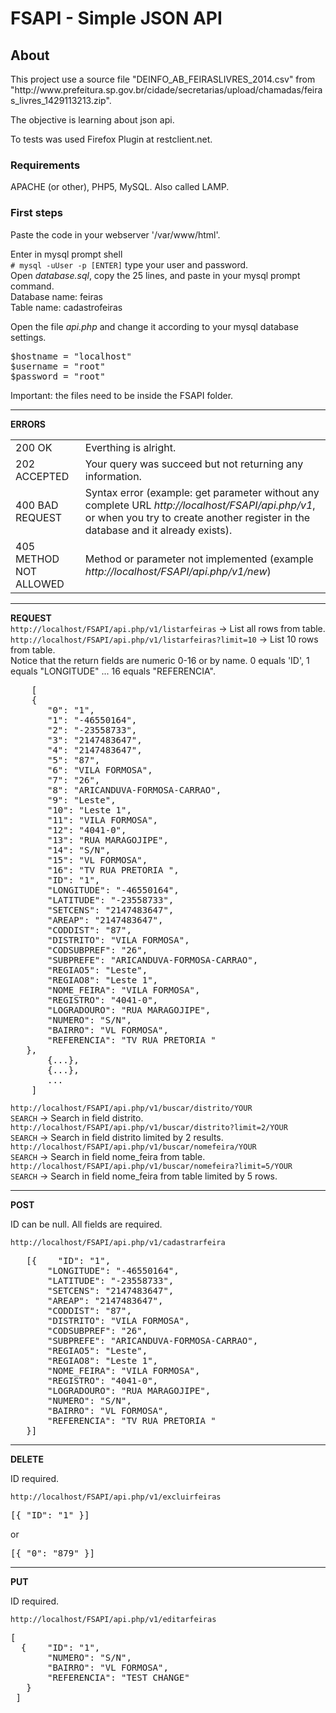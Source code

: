 # FSAPI - Simple JSON API
<h2>About</h2>
<p>This project use a source file "DEINFO_AB_FEIRASLIVRES_2014.csv" from "http://www.prefeitura.sp.gov.br/cidade/secretarias/upload/chamadas/feiras_livres_1429113213.zip".</p>
<p>The objective is learning about json api.</p>
<p>To tests was used Firefox Plugin at restclient.net.</p>

<h3>Requirements</h3>
<p>APACHE (or other), PHP5, MySQL. Also called LAMP.</p>

<h3>First steps</h3>
<p>Paste the code in your webserver '/var/www/html'.</p>

<p>Enter in mysql prompt shell<br />
<code># mysql -uUser -p [ENTER]</code> type your user and password.<br />
Open <i>database.sql</i>, copy the 25 lines, and paste in your mysql prompt command.<br />
Database name: feiras<br />
Table name: cadastrofeiras</p>

Open the file <i>api.php</i> and change it according to your mysql database settings.
<pre>$hostname = "localhost"
$username = "root"
$password = "root"</pre>

<p>Important: the files need to be inside the FSAPI folder.</p>

<hr />
<b>ERRORS</b><br />
<table>
<tr>
  <td>200 OK</td>
  <td>Everthing is alright.</td>
</tr>
<tr>
  <td>202 ACCEPTED</td>
  <td>Your query was succeed but not returning any information.</td>
<tr>
</tr>
  <td>400 BAD REQUEST</td>
  <td>Syntax error (example: get parameter without any complete URL <i>http://localhost/FSAPI/api.php/v1</i>, or when you try to create another register in the database and it already exists).</td>
</tr>
<tr>  
  <td>405 METHOD NOT ALLOWED</td>
  <td>Method or parameter not implemented (example <i>http://localhost/FSAPI/api.php/v1/new</i>)</td>
  </tr>
</table>

<hr />
<b>REQUEST</b><br />
<code>http://localhost/FSAPI/api.php/v1/listarfeiras</code> -> List all rows from table.<br />
<code>http://localhost/FSAPI/api.php/v1/listarfeiras?limit=10</code> -> List 10 rows from table.<br />
Notice that the return fields are numeric 0-16 or by name. 0 equals 'ID', 1 equals "LONGITUDE" ... 16 equals "REFERENCIA".
<pre>
    [
    {
       "0": "1",
       "1": "-46550164",
       "2": "-23558733",
       "3": "2147483647",
       "4": "2147483647",
       "5": "87",
       "6": "VILA FORMOSA",
       "7": "26",
       "8": "ARICANDUVA-FORMOSA-CARRAO",
       "9": "Leste",
       "10": "Leste 1",
       "11": "VILA FORMOSA",
       "12": "4041-0",
       "13": "RUA MARAGOJIPE",
       "14": "S/N",
       "15": "VL FORMOSA",
       "16": "TV RUA PRETORIA ",
       "ID": "1",
       "LONGITUDE": "-46550164",
       "LATITUDE": "-23558733",
       "SETCENS": "2147483647",
       "AREAP": "2147483647",
       "CODDIST": "87",
       "DISTRITO": "VILA FORMOSA",
       "CODSUBPREF": "26",
       "SUBPREFE": "ARICANDUVA-FORMOSA-CARRAO",
       "REGIAO5": "Leste",
       "REGIAO8": "Leste 1",
       "NOME_FEIRA": "VILA FORMOSA",
       "REGISTRO": "4041-0",
       "LOGRADOURO": "RUA MARAGOJIPE",
       "NUMERO": "S/N",
       "BAIRRO": "VL FORMOSA",
       "REFERENCIA": "TV RUA PRETORIA "
   },
       {...},
       {...},
       ...
    ]
</pre>

<code>http://localhost/FSAPI/api.php/v1/buscar/distrito/YOUR SEARCH</code> -> Search in field distrito.<br />
<code>http://localhost/FSAPI/api.php/v1/buscar/distrito?limit=2/YOUR SEARCH</code> -> Search in field distrito limited by 2 results.<br />
<code>http://localhost/FSAPI/api.php/v1/buscar/nomefeira/YOUR SEARCH</code> -> Search in field nome_feira from table.<br />
<code>http://localhost/FSAPI/api.php/v1/buscar/nomefeira?limit=5/YOUR SEARCH</code> -> Search in field nome_feira from table limited by 5 rows.<br />

<hr />
<b>POST</b><br />
<p>ID can be null. All fields are required.</p>
<code>http://localhost/FSAPI/api.php/v1/cadastrarfeira</code>
<pre>
   [{    "ID": "1",
       "LONGITUDE": "-46550164",
       "LATITUDE": "-23558733",
       "SETCENS": "2147483647",
       "AREAP": "2147483647",
       "CODDIST": "87",
       "DISTRITO": "VILA FORMOSA",
       "CODSUBPREF": "26",
       "SUBPREFE": "ARICANDUVA-FORMOSA-CARRAO",
       "REGIAO5": "Leste",
       "REGIAO8": "Leste 1",
       "NOME_FEIRA": "VILA FORMOSA",
       "REGISTRO": "4041-0",
       "LOGRADOURO": "RUA MARAGOJIPE",
       "NUMERO": "S/N",
       "BAIRRO": "VL FORMOSA",
       "REFERENCIA": "TV RUA PRETORIA "
   }]
</pre>
<hr />
<b>DELETE</b><br />
<p>ID required.</p>
<code>http://localhost/FSAPI/api.php/v1/excluirfeiras</code>
<pre>[{ "ID": "1" }]</pre>
or
<pre>[{ "0": "879" }]</pre>
  
<hr />
<b>PUT</b><br />
<p>ID required.</p>
<code>http://localhost/FSAPI/api.php/v1/editarfeiras</code>
<pre>
[
  {    "ID": "1",
       "NUMERO": "S/N",
       "BAIRRO": "VL FORMOSA",
       "REFERENCIA": "TEST CHANGE"
   }
 ]
</pre>   


